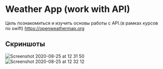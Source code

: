 # Weather App (work with API)
Цель познакомиться и изучить основы работы с API.(в рамках курсов по swift)
https://openweathermap.org

## Скриншоты

![Screenshot 2020-08-25 at 12 31 50](https://user-images.githubusercontent.com/64494962/91159091-4006e080-e6d0-11ea-986a-14365e5979b3.png)
![Screenshot 2020-08-25 at 12 32 12](https://user-images.githubusercontent.com/64494962/91159101-4432fe00-e6d0-11ea-9128-680b74abd308.png)



